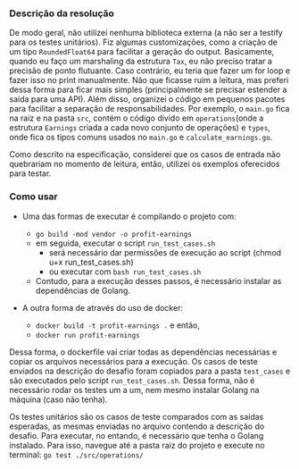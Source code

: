 ### Descrição da resolução
De modo geral, não utilizei nenhuma biblioteca externa (a não ser a testify para os testes unitários).
Fiz algumas customizações, como a criação de um tipo `RoundedFloat64` para facilitar a geração do output.
Basicamente, quando eu faço um marshaling da estrutura `Tax`, eu não preciso tratar a precisão de ponto flutuante.
Caso contrário, eu teria que fazer um for loop e fazer isso no print manualmente. Não que ficasse ruim a leitura,
mas preferi dessa forma para ficar mais simples (principalmente se precisar estender a saída para uma API).
Além disso, organizei o código em pequenos pacotes para facilitar a separação de responsabilidades. Por exemplo,
o `main.go` fica na raíz e na pasta `src`, contém o código divido em `operations`(onde a estrutura `Earnings` criada a cada novo conjunto de operações) e `types`, onde fica os tipos comuns usados no `main.go` e `calculate_earnings.go`.

Como descrito na especificação, considerei que os casos de entrada não quebrariam no momento de leitura, então,
utilizei os exemplos oferecidos para testar.

### Como usar
- Uma das formas de executar é compilando o projeto com:
    - `go build -mod vendor -o profit-earnings`
    - em seguida, executar o script `run_test_cases.sh`
        - será necessário dar permissões de execução ao script (chmod u+x run_test_cases.sh)
        - ou executar com `bash run_test_cases.sh`
    - Contudo, para a execução desses passos, é necessário instalar as dependências de Golang. 

- A outra forma de através do uso de docker:
  - `docker build -t profit-earnings .` e então,
  - `docker run profit-earnings`

Dessa forma, o dockerfile vai criar todas as dependências necessárias e copiar os arquivos necessários para a execução.
Os casos de teste enviados na descrição do desafio foram copiados para a pasta `test_cases` e são executados pelo script `run_test_cases.sh`. Dessa forma, não é necessário rodar os testes um a um, nem mesmo instalar Golang na máquina (caso não tenha).

Os testes unitários são os casos de teste comparados com as saídas esperadas, as mesmas enviadas no arquivo contendo a descrição do desafio. Para executar, no entando, é necessário que tenha o Golang instalado.
Para isso, navegue até a pasta raiz do projeto e execute no terminal:
`go test ./src/operations/`